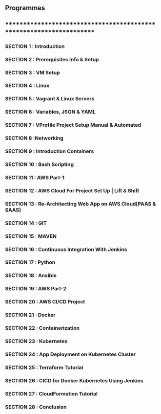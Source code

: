 ## **Programmes**
## ******************************************************************* ##

### **SECTION 1 : Introduction**
### **SECTION 2 : Prerequisites Info & Setup**
### **SECTION 3 : VM Setup**
### **SECTION 4 : Linux**
### **SECTION 5 : Vagrant & Linux Servers**
### **SECTION 6 : Variables, JSON & YAML**
### **SECTION 7 : VProfile Project Setup Manual & Automated**
### **SECTION 8 :Networking**
### **SECTION 9 : Introduction Containers**
### **SECTION 10 : Bash Scripting**
### **SECTION 11 : AWS Part-1**
### **SECTION 12 : AWS Cloud For Project Set Up | Lift & Shift**
### **SECTION 13 : Re-Architecting Web App on AWS Cloud[PAAS & SAAS]**
### **SECTION 14 : GIT**
### **SECTION 15 : MAVEN**
### **SECTION 16 : Continuous Integration With Jenkins**
### **SECTION 17 : Python**
### **SECTION 18 : Ansible**
### **SECTION 19 : AWS Part-2**
### **SECTION 20 : AWS CI/CD Project**
### **SECTION 21 : Docker**
### **SECTION 22 : Containerization**
### **SECTION 23 : Kubernetes**
### **SECTION 24 : App Deployment on Kubernetes Cluster**
### **SECTION 25 : Terraform Tutorial**
### **SECTION 26 : CICD for Docker Kubernetes Using Jenkins**
### **SECTION 27 : CloudFormation Tutorial**
### **SECTION 28 : Conclusion**